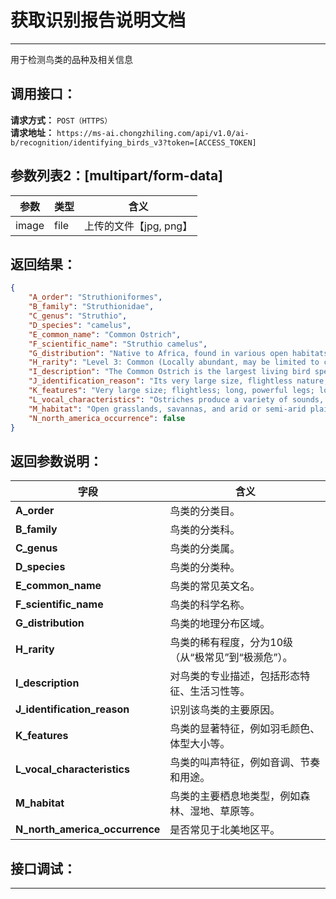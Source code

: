 # 获取识别报告说明文档
---
用于检测鸟类的品种及相关信息

## 调用接口：
**请求方式：** `POST（HTTPS）`  
**请求地址：** `https://ms-ai.chongzhiling.com/api/v1.0/ai-b/recognition/identifying_birds_v3?token=[ACCESS_TOKEN]`

## **参数列表2：**[multipart/form-data]

| 参数  | 类型 | 含义                   |
| ----- | ---- | ---------------------- |
| image | file | 上传的文件【jpg, png】 |


## 返回结果：
```json
{
    "A_order": "Struthioniformes",
    "B_family": "Struthionidae",
    "C_genus": "Struthio",
    "D_species": "camelus",
    "E_common_name": "Common Ostrich",
    "F_scientific_name": "Struthio camelus",
    "G_distribution": "Native to Africa, found in various open habitats across the continent, with some captive populations elsewhere.",
    "H_rarity": "Level 3: Common (Locally abundant, may be limited to certain ecological environments).",
    "I_description": "The Common Ostrich is the largest living bird species, characterized by its long, powerful legs, long neck, and large eyes. It is flightless, possessing small, vestigial wings. Adult males have black plumage with white wing and tail feathers, while females and juveniles are predominantly greyish-brown. Ostriches are herbivores, feeding primarily on grasses, seeds, and other plant matter. They are social birds, often found in groups, and are well-known for their speed and powerful kicks when threatened. They lay their eggs in communal nests in scrapes on the ground.",
    "J_identification_reason": "Its very large size, flightless nature, and distinctive long legs and neck are the main reasons for identifying the Common Ostrich.",
    "K_features": "Very large size; flightless; long, powerful legs; long neck; male has black plumage with white wing tips and tail, female and juveniles are greyish-brown.",
    "L_vocal_characteristics": "Ostriches produce a variety of sounds, including deep booming calls, hisses, and snorts, used for communication, territorial displays, and attracting mates.",
    "M_habitat": "Open grasslands, savannas, and arid or semi-arid plains.",
    "N_north_america_occurrence": false
}
```

## 返回参数说明：
| 字段                           | 含义                                               |
| ------------------------------ | -------------------------------------------------- |
| **A_order**                    | 鸟类的分类目。                                     |
| **B_family**                   | 鸟类的分类科。                                     |
| **C_genus**                    | 鸟类的分类属。                                     |
| **D_species**                  | 鸟类的分类种。                                     |
| **E_common_name**              | 鸟类的常见英文名。                                 |
| **F_scientific_name**          | 鸟类的科学名称。                                   |
| **G_distribution**             | 鸟类的地理分布区域。                               |
| **H_rarity**                   | 鸟类的稀有程度，分为10级（从“极常见”到“极濒危”）。 |
| **I_description**              | 对鸟类的专业描述，包括形态特征、生活习性等。       |
| **J_identification_reason**    | 识别该鸟类的主要原因。                             |
| **K_features**                 | 鸟类的显著特征，例如羽毛颜色、体型大小等。         |
| **L_vocal_characteristics**    | 鸟类的叫声特征，例如音调、节奏和用途。             |
| **M_habitat**                  | 鸟类的主要栖息地类型，例如森林、湿地、草原等。     |
| **N_north_america_occurrence** | 是否常见于北美地区平。                             |


## 接口调试：
---
<script setup>
import SwaggerUI from '../../../../src/components/SwaggerUI.vue'
</script>

<ClientOnly>
  <SwaggerUI 
    tag="recognition"
    type="post"
    path="/recognition/identifying_birds_v2" 
  />
</ClientOnly>

